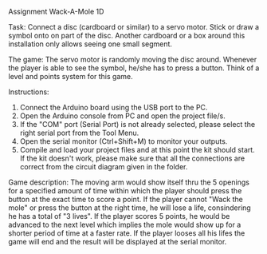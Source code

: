 Assignment
Wack-A-Mole 1D

Task: 
Connect a disc (cardboard or similar) to a servo motor. Stick or draw a symbol onto on part of the disc. Another cardboard or a box around this installation only allows seeing one small segment.

The game: 
The servo motor is randomly moving the disc around. Whenever the player is able to see the symbol, he/she has to press a button. Think of a level and points system for this game.

Instructions:
1. Connect the Arduino board using the USB port to the PC.
2. Open the Arduino console from PC and open the project file/s.
3. If the "COM" port (Serial Port) is not already selected, please select the right serial port from the Tool Menu. 
4. Open the serial monitor (Ctrl+Shift+M) to monitor your outputs.
5. Compile and load your project files and at this point the kit should start.
If the kit doesn't work, please make sure that all the connections are correct from the circuit diagram given in the folder.

Game description:
The moving arm would show itself thru the 5 openings for a specified amount of time within which the player should press the button at the exact time to score a point. If the player cannot "Wack the mole" or press the button at the right time, he will lose a life, consindering he has a total of "3 lives". If the player scores 5 points, he would be advanced to the next level which implies the mole would show up for a shorter period of time at a faster rate. If the player looses all his lifes the game will end and the result will be displayed at the serial monitor.
